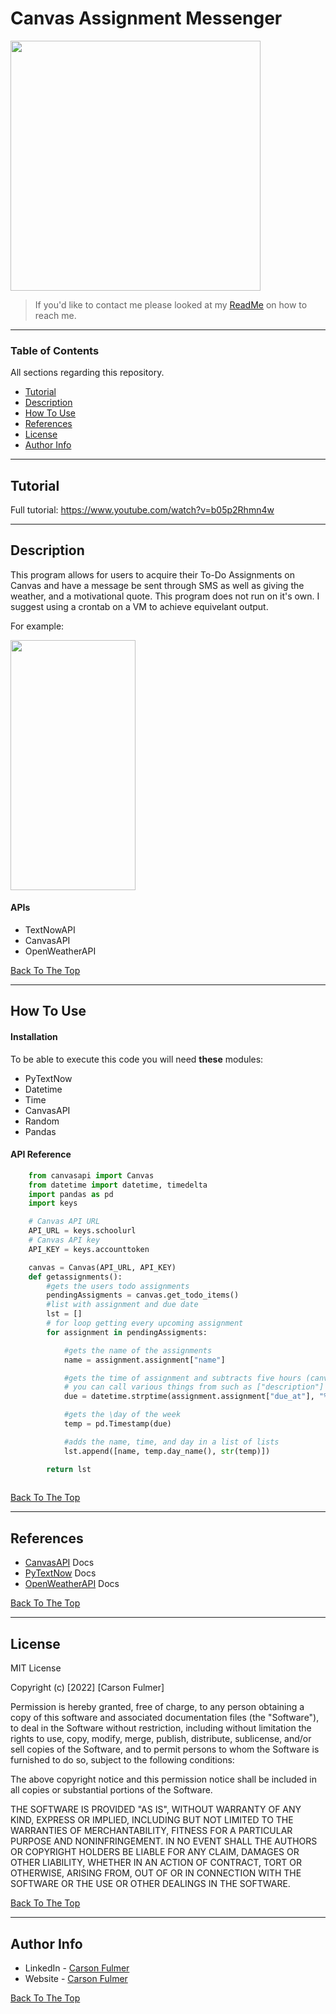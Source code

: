 
# Canvas Assignment Messenger

<img src="https://cdn.discordapp.com/attachments/892918300282077204/957085570142732288/Logo-WhiteonColor.png" data-canonical-src="https://cdn.discordapp.com/attachments/892918300282077204/957085570142732288/Logo-WhiteonColor.png" width="400" height="400" />


> If you'd like to contact me please looked at my [ReadMe](https://github.com/carsonful/carsonful) on how to reach me.

---

### Table of Contents
All sections regarding this repository.
- [Tutorial](#tutorial)
- [Description](#description)
- [How To Use](#how-to-use)
- [References](#references)
- [License](#license)
- [Author Info](#author-info)

---

## Tutorial

Full tutorial:
https://www.youtube.com/watch?v=b05p2Rhmn4w

---

## Description

This program allows for users to acquire their To-Do Assignments on Canvas and 
have a message be sent through SMS as well as giving the weather, and a motivational 
quote. This program does not run on it's own. I suggest using a crontab on a VM to 
achieve equivelant output.

For example:


<img src="https://cdn.discordapp.com/attachments/836080339364478986/957088267629654047/IMG_2480.png" data-canonical-src="https://cdn.discordapp.com/attachments/836080339364478986/957088267629654047/IMG_2480.png" width="200" height="400" />



#### APIs

- TextNowAPI 
- CanvasAPI
- OpenWeatherAPI

[Back To The Top](#canvas-assignment-messenger)

---

## How To Use

#### Installation
To be able to execute this code you will need **these** modules:
* PyTextNow
* Datetime
* Time
* CanvasAPI
* Random
* Pandas


#### API Reference

```py
    from canvasapi import Canvas
    from datetime import datetime, timedelta
    import pandas as pd
    import keys

    # Canvas API URL
    API_URL = keys.schoolurl
    # Canvas API key
    API_KEY = keys.accounttoken

    canvas = Canvas(API_URL, API_KEY)
    def getassignments():
        #gets the users todo assignments
        pendingAssigments = canvas.get_todo_items()
        #list with assignment and due date 
        lst = []
        # for loop getting every upcoming assignment
        for assignment in pendingAssigments:

            #gets the name of the assignments
            name = assignment.assignment["name"]

            #gets the time of assignment and subtracts five hours (canvas defaults to GMT I'm EST) - Also assignment is an object 
            # you can call various things from such as ["description"] and etc.
            due = datetime.strptime(assignment.assignment["due_at"], "%Y-%m-%dT%H:%M:%SZ") - timedelta(hours=5)

            #gets the \day of the week
            temp = pd.Timestamp(due)

            #adds the name, time, and day in a list of lists
            lst.append([name, temp.day_name(), str(temp)])

        return lst 
        
```
[Back To The Top](#canvas-assignment-messenger)

---

## References
- [CanvasAPI](https://github.com/ucfopen/canvasapi) Docs
- [PyTextNow](https://github.com/leogomezz4t/PyTextNow_API) Docs
- [OpenWeatherAPI](https://openweathermap.org/guide) Docs


[Back To The Top](#canvas-assignment-messenger)

---

## License

MIT License

Copyright (c) [2022] [Carson Fulmer]

Permission is hereby granted, free of charge, to any person obtaining a copy
of this software and associated documentation files (the "Software"), to deal
in the Software without restriction, including without limitation the rights
to use, copy, modify, merge, publish, distribute, sublicense, and/or sell
copies of the Software, and to permit persons to whom the Software is
furnished to do so, subject to the following conditions:

The above copyright notice and this permission notice shall be included in all
copies or substantial portions of the Software.

THE SOFTWARE IS PROVIDED "AS IS", WITHOUT WARRANTY OF ANY KIND, EXPRESS OR
IMPLIED, INCLUDING BUT NOT LIMITED TO THE WARRANTIES OF MERCHANTABILITY,
FITNESS FOR A PARTICULAR PURPOSE AND NONINFRINGEMENT. IN NO EVENT SHALL THE
AUTHORS OR COPYRIGHT HOLDERS BE LIABLE FOR ANY CLAIM, DAMAGES OR OTHER
LIABILITY, WHETHER IN AN ACTION OF CONTRACT, TORT OR OTHERWISE, ARISING FROM,
OUT OF OR IN CONNECTION WITH THE SOFTWARE OR THE USE OR OTHER DEALINGS IN THE
SOFTWARE.

[Back To The Top](#canvas-assignment-messenger)

---

## Author Info

- LinkedIn - [Carson Fulmer](https://www.linkedin.com/in/carsonfulmer/)
- Website - [Carson Fulmer](http://carsonfulmer.com)

[Back To The Top](#canvas-assignment-messenger)



